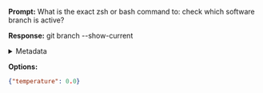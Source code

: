 **Prompt:**
What is the exact zsh or bash command to: check which software branch is active?

**Response:**
git branch --show-current

<details><summary>Metadata</summary>

- Duration: 949 ms
- Datetime: 2023-08-13T18:35:21.463612
- Model: gpt-3.5-turbo-0613

</details>

**Options:**
```json
{"temperature": 0.0}
```

